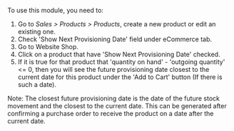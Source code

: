 To use this module, you need to:

1.  Go to *Sales \> Products \> Products*, create a new product or edit
    an existing one.
2.  Check 'Show Next Provisioning Date' field under eCommerce tab.
3.  Go to Website Shop.
4.  Click on a product that have 'Show Next Provisioning Date' checked.
5.  If it is true for that product that 'quantity on hand' - 'outgoing
    quantity' \<= 0, then you will see the future provisioning date
    closest to the current date for this product under the 'Add to Cart'
    button (If there is such a date).

Note: The closest future provisioning date is the date of the future
stock movement and the closest to the current date. This can be
generated after confirming a purchase order to receive the product on a
date after the current date.
